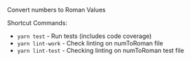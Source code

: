 Convert numbers to Roman Values

Shortcut Commands:
- `yarn test` - Run tests (includes code coverage)
- `yarn lint-work` - Check linting on numToRoman file
- `yarn lint-test` - Checking linting on numToRoman test file